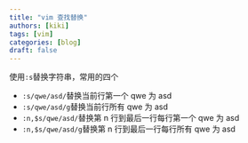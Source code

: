 ```yaml
---
title: "vim 查找替换"
authors: [kiki]
tags: [vim]
categories: [blog]
draft: false
---
```


使用`:s`替换字符串，常用的四个

- `:s/qwe/asd/`替换当前行第一个 qwe 为 asd
- `:s/qwe/asd/g`替换当前行所有 qwe 为 asd
- `:n,$s/qwe/asd/`替换第 n 行到最后一行每行第一个 qwe 为 asd
- `:n,$s/qwe/asd/g`替换第 n 行到最后一行每行所有 qwe 为 asd
